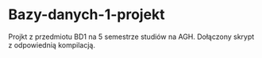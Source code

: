 # Bazy-danych-1-projekt

Projkt z przedmiotu BD1 na 5 semestrze studiów na AGH.
Dołączony skrypt z odpowiednią kompilacją.
